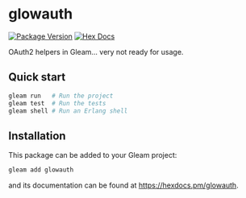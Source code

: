 # glowauth

[![Package Version](https://img.shields.io/hexpm/v/glowauth)](https://hex.pm/packages/glowauth)
[![Hex Docs](https://img.shields.io/badge/hex-docs-ffaff3)](https://hexdocs.pm/glowauth/)

OAuth2 helpers in Gleam... very not ready for usage.

## Quick start

```sh
gleam run   # Run the project
gleam test  # Run the tests
gleam shell # Run an Erlang shell
```

## Installation

This package can be added to your Gleam project:

```sh
gleam add glowauth
```

and its documentation can be found at <https://hexdocs.pm/glowauth>.
